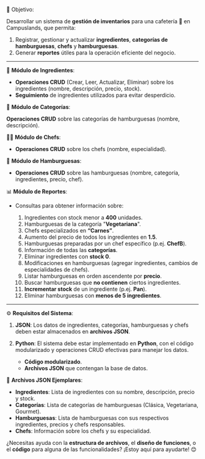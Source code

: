🎯 Objetivo:

Desarrollar un sistema de **gestión de inventarios** para una cafetería 🍔 en Campuslands, que permita:

1. Registrar, gestionar y actualizar **ingredientes**, **categorías de hamburguesas**, **chefs** y **hamburguesas**.
2. Generar **reportes** útiles para la operación eficiente del negocio.

---

🍅 **Módulo de Ingredientes**:

* **Operaciones CRUD** (Crear, Leer, Actualizar, Eliminar) sobre los ingredientes (nombre, descripción, precio, stock).
* **Seguimiento** de ingredientes utilizados para evitar desperdicio.

🍔 **Módulo de Categorías**:

 **Operaciones CRUD** sobre las categorías de hamburguesas (nombre, descripción).

👨‍🍳 **Módulo de Chefs**:

* **Operaciones CRUD** sobre los chefs (nombre, especialidad).

🍴 **Módulo de Hamburguesas**:

* **Operaciones CRUD** sobre las hamburguesas (nombre, categoría, ingredientes, precio, chef).

📊 **Módulo de Reportes**:

* Consultas para obtener información sobre:

  1. Ingredientes con stock menor a **400** unidades.
  2. Hamburguesas de la categoría "**Vegetariana**".
  3. Chefs especializados en **“Carnes”**.
  4. Aumento del precio de todos los ingredientes en **1.5**.
  5. Hamburguesas preparadas por un chef específico (p.ej. **ChefB**).
  6. Información de todas las **categorías**.
  7. Eliminar ingredientes con **stock 0**.
  8. Modificaciones en hamburguesas (agregar ingredientes, cambios de especialidades de chefs).
  9. Listar hamburguesas en orden ascendente por **precio**.
  10. Buscar hamburguesas que **no contienen** ciertos ingredientes.
  11. **Incrementar stock** de un ingrediente (p.ej. **Pan**).
  12. Eliminar hamburguesas con **menos de 5 ingredientes**.

---

⚙️ **Requisitos del Sistema**:

1. **JSON**: Los datos de ingredientes, categorías, hamburguesas y chefs deben estar almacenados en **archivos JSON**.
2. **Python**: El sistema debe estar implementado en **Python**, con el código modularizado y operaciones CRUD efectivas para manejar los datos.

   * **Código modularizado**.
   * **Archivos JSON** que contengan la base de datos.


📂 **Archivos JSON Ejemplares**:

* **Ingredientes**: Lista de ingredientes con su nombre, descripción, precio y stock.
* **Categorías**: Lista de categorías de hamburguesas (Clásica, Vegetariana, Gourmet).
* **Hamburguesas**: Lista de hamburguesas con sus respectivos ingredientes, precios y chefs responsables.
* **Chefs**: Información sobre los chefs y su especialidad.



¿Necesitas ayuda con la **estructura de archivos**, el **diseño de funciones**, o el **código** para alguna de las funcionalidades? ¡Estoy aquí para ayudarte! 😊
